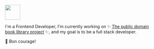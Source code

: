 <img src="https://raw.githubusercontent.com/qukaiyuan/qukaiyuan/master/me.gif" width="50">

I'm a Frontend Developer, I’m currently working on ✨ [The public domain book library project](https://github.com/qukaiyuan/TPDBLP) ✨, and my goal is to be a full stack developer.


🥂 Bon courage!
